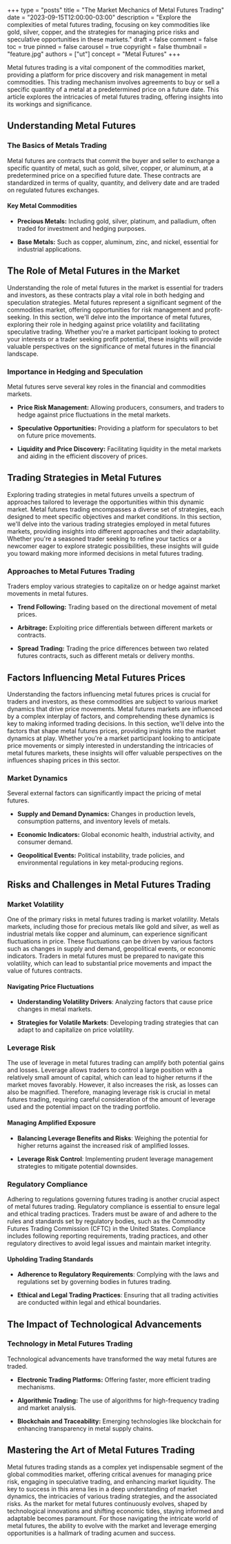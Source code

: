 +++
type = "posts"
title = "The Market Mechanics of Metal Futures Trading"
date = "2023-09-15T12:00:00-03:00"
description = "Explore the complexities of metal futures trading, focusing on key commodities like gold, silver, copper, and the strategies for managing price risks and speculative opportunities in these markets." 
draft = false
comment = false
toc = true
pinned = false
carousel = true
copyright = false
thumbnail = "feature.jpg"
authors = ["ut"]
concept = "Metal Futures"
+++

Metal futures trading is a vital component of the commodities market,
providing a platform for price discovery and risk management in metal
commodities. This trading mechanism involves agreements to buy or sell a
specific quantity of a metal at a predetermined price on a future date.
This article explores the intricacies of metal futures trading, offering
insights into its workings and significance.

## Understanding Metal Futures

### The Basics of Metals Trading

Metal futures are contracts that commit the buyer and seller to exchange
a specific quantity of metal, such as gold, silver, copper, or aluminum,
at a predetermined price on a specified future date. These contracts are
standardized in terms of quality, quantity, and delivery date and are
traded on regulated futures exchanges.

#### Key Metal Commodities

-   **Precious Metals:** Including gold, silver, platinum, and
    palladium, often traded for investment and hedging purposes.

-   **Base Metals:** Such as copper, aluminum, zinc, and nickel,
    essential for industrial applications.

## The Role of Metal Futures in the Market

Understanding the role of metal futures in the market is essential for
traders and investors, as these contracts play a vital role in both
hedging and speculation strategies. Metal futures represent a
significant segment of the commodities market, offering opportunities
for risk management and profit-seeking. In this section, we'll delve
into the importance of metal futures, exploring their role in hedging
against price volatility and facilitating speculative trading. Whether
you're a market participant looking to protect your interests or a
trader seeking profit potential, these insights will provide valuable
perspectives on the significance of metal futures in the financial
landscape.

### Importance in Hedging and Speculation

Metal futures serve several key roles in the financial and commodities
markets.

-   **Price Risk Management:** Allowing producers, consumers, and
    traders to hedge against price fluctuations in the metal markets.

-   **Speculative Opportunities:** Providing a platform for speculators
    to bet on future price movements.

-   **Liquidity and Price Discovery:** Facilitating liquidity in the
    metal markets and aiding in the efficient discovery of prices.

## Trading Strategies in Metal Futures

Exploring trading strategies in metal futures unveils a spectrum of
approaches tailored to leverage the opportunities within this dynamic
market. Metal futures trading encompasses a diverse set of strategies,
each designed to meet specific objectives and market conditions. In this
section, we'll delve into the various trading strategies employed in
metal futures markets, providing insights into different approaches and
their adaptability. Whether you're a seasoned trader seeking to refine
your tactics or a newcomer eager to explore strategic possibilities,
these insights will guide you toward making more informed decisions in
metal futures trading.

### Approaches to Metal Futures Trading

Traders employ various strategies to capitalize on or hedge against
market movements in metal futures.

-   **Trend Following:** Trading based on the directional movement of
    metal prices.

-   **Arbitrage:** Exploiting price differentials between different
    markets or contracts.

-   **Spread Trading:** Trading the price differences between two
    related futures contracts, such as different metals or delivery
    months.

## Factors Influencing Metal Futures Prices

Understanding the factors influencing metal futures prices is crucial
for traders and investors, as these commodities are subject to various
market dynamics that drive price movements. Metal futures markets are
influenced by a complex interplay of factors, and comprehending these
dynamics is key to making informed trading decisions. In this section,
we'll delve into the factors that shape metal futures prices, providing
insights into the market dynamics at play. Whether you're a market
participant looking to anticipate price movements or simply interested
in understanding the intricacies of metal futures markets, these
insights will offer valuable perspectives on the influences shaping
prices in this sector.

### Market Dynamics

Several external factors can significantly impact the pricing of metal
futures.

-   **Supply and Demand Dynamics:** Changes in production levels,
    consumption patterns, and inventory levels of metals.

-   **Economic Indicators:** Global economic health, industrial
    activity, and consumer demand.

-   **Geopolitical Events:** Political instability, trade policies, and
    environmental regulations in key metal-producing regions.

## Risks and Challenges in Metal Futures Trading

### Market Volatility

One of the primary risks in metal futures trading is market volatility.
Metals markets, including those for precious metals like gold and
silver, as well as industrial metals like copper and aluminum, can
experience significant fluctuations in price. These fluctuations can be
driven by various factors such as changes in supply and demand,
geopolitical events, or economic indicators. Traders in metal futures
must be prepared to navigate this volatility, which can lead to
substantial price movements and impact the value of futures contracts.

#### Navigating Price Fluctuations

-   **Understanding Volatility Drivers**: Analyzing factors that cause
    price changes in metal markets.

-   **Strategies for Volatile Markets**: Developing trading strategies
    that can adapt to and capitalize on price volatility.

### Leverage Risk

The use of leverage in metal futures trading can amplify both potential
gains and losses. Leverage allows traders to control a large position
with a relatively small amount of capital, which can lead to higher
returns if the market moves favorably. However, it also increases the
risk, as losses can also be magnified. Therefore, managing leverage risk
is crucial in metal futures trading, requiring careful consideration of
the amount of leverage used and the potential impact on the trading
portfolio.

#### Managing Amplified Exposure

-   **Balancing Leverage Benefits and Risks**: Weighing the potential
    for higher returns against the increased risk of amplified losses.

-   **Leverage Risk Control**: Implementing prudent leverage management
    strategies to mitigate potential downsides.

### Regulatory Compliance

Adhering to regulations governing futures trading is another crucial
aspect of metal futures trading. Regulatory compliance is essential to
ensure legal and ethical trading practices. Traders must be aware of and
adhere to the rules and standards set by regulatory bodies, such as the
Commodity Futures Trading Commission (CFTC) in the United States.
Compliance includes following reporting requirements, trading practices,
and other regulatory directives to avoid legal issues and maintain
market integrity.

#### Upholding Trading Standards

-   **Adherence to Regulatory Requirements**: Complying with the laws
    and regulations set by governing bodies in futures trading.

-   **Ethical and Legal Trading Practices**: Ensuring that all trading
    activities are conducted within legal and ethical boundaries.

## The Impact of Technological Advancements

### Technology in Metal Futures Trading

Technological advancements have transformed the way metal futures are
traded.

-   **Electronic Trading Platforms:** Offering faster, more efficient
    trading mechanisms.

-   **Algorithmic Trading:** The use of algorithms for high-frequency
    trading and market analysis.

-   **Blockchain and Traceability:** Emerging technologies like
    blockchain for enhancing transparency in metal supply chains.

## Mastering the Art of Metal Futures Trading

Metal futures trading stands as a complex yet indispensable segment of
the global commodities market, offering critical avenues for managing
price risk, engaging in speculative trading, and enhancing market
liquidity. The key to success in this arena lies in a deep understanding
of market dynamics, the intricacies of various trading strategies, and
the associated risks. As the market for metal futures continuously
evolves, shaped by technological innovations and shifting economic
tides, staying informed and adaptable becomes paramount. For those
navigating the intricate world of metal futures, the ability to evolve
with the market and leverage emerging opportunities is a hallmark of
trading acumen and success.

